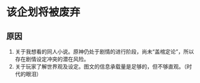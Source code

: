 # 该企划将被废弃
## 原因
1. 关于我想看的同人小说。原神仍处于剧情的进行阶段，尚未“盖棺定论”，所以存在剧情设定冲突的潜在风险。
2. 关于玩家了解世界观及设定。图文的信息承载量是足够的，但不够直观。（时代的眼泪）
